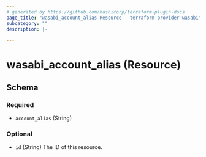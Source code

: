 ```yaml
---
# generated by https://github.com/hashicorp/terraform-plugin-docs
page_title: "wasabi_account_alias Resource - terraform-provider-wasabi"
subcategory: ""
description: |-
  
---
```


# wasabi_account_alias (Resource)





<!-- schema generated by tfplugindocs -->
## Schema

### Required

- `account_alias` (String)

### Optional

- `id` (String) The ID of this resource.


